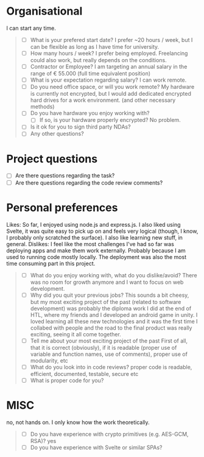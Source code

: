# Organisational 

I can start any time.
> - [ ] What is your prefered start date?
I prefer ~20 hours / week, but I can be flexible as long as I have time for university.
>- [ ] How many hours / week?
I prefer being employed. Freelancing could also work, but really depends on the conditions. 
> - [ ] Contractor or Employee?
I am targeting an annual salary in the range of € 55.000 (full time equivalent position)
>- [ ] What is your expectation regarding salary?
I can work remote.
> - [ ] Do you need office space, or will you work remote?
My hardware is currently not encrypted, but I would add dedicated encrypted hard drives for a work environment. (and other necessary methods)
> - [ ] Do you have hardware you enjoy working with?
>   - [ ] If so, is your hardware properly encrypted?
No problem.
> - [ ] Is it ok for you to sign third party NDAs?
> - [ ] Any other questions?

# Project questions

- [ ] Are there questions regarding the task?
- [ ] Are there questions regarding the code review comments?

# Personal preferences

Likes: So far, I enjoyed using node.js and express.js. I also liked using Svelte, it was quite easy to pick up on and feels very logical (though, I know, I probably only scratched the surface). I also like learning new stuff, in general.
Dislikes: I feel like the most challenges I've had so far was deploying apps and make them work externally. Probably because I am used to running code mostly locally. The deployment was also the most time consuming part in this project.
> - [ ] What do you enjoy working with, what do you dislike/avoid?
There was no room for growth anymore and I want to focus on web development.
> - [ ] Why did you quit your previous jobs?
This sounds a bit cheesy, but my most exciting project of the past (related to software development) was probably the diploma work I did at the end of HTL, where my friends and I developed an android game in unity. I loved learning all these new technologies and it was the first time I collabed with people and the road to the final product was really exciting, seeing it all come together. 
> - [ ] Tell me about your most exciting project of the past
First of all, that it is correct (obviously), if it is readable (proper use of variable and function names, use of comments), proper use of modularity, etc
> - [ ] What do you look into in code reviews?
proper code is readable, efficient, documented, testable, secure etc
> - [ ] What is proper code for you?

# MISC
no, not hands on. I only know how the work theoretically.
> - [ ] Do you have experience with crypto primitives (e.g. AES-GCM, RSA)?
yes
> - [ ] Do you have experience with Svelte or similar SPAs?
